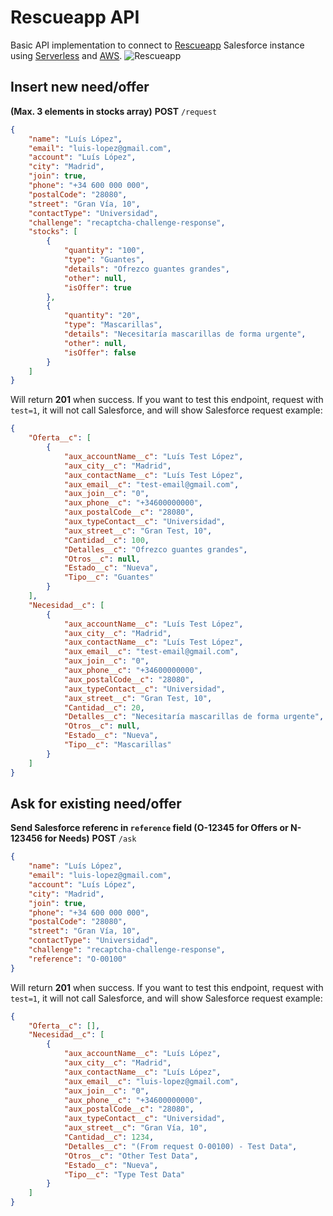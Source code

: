 # Rescueapp API
Basic API implementation to connect to [Rescueapp](https://rescueapp.es) Salesforce instance using [Serverless](https://serverless.com/) and [AWS](https://aws.amazon.com/).
![Rescueapp](https://rescueapp.es/_nuxt/img/6d47846.jpg)

## Insert new need/offer
**(Max. 3 elements in stocks array)**
**POST** `/request` 
```json
{
    "name": "Luís López",
    "email": "luis-lopez@gmail.com",
    "account": "Luís López",
    "city": "Madrid",
    "join": true,
    "phone": "+34 600 000 000",
    "postalCode": "28080",
    "street": "Gran Vía, 10",
    "contactType": "Universidad",
    "challenge": "recaptcha-challenge-response",
    "stocks": [
        {
            "quantity": "100",
            "type": "Guantes",
            "details": "Ofrezco guantes grandes",
            "other": null,
            "isOffer": true
        },
        {
            "quantity": "20",
            "type": "Mascarillas",
            "details": "Necesitaría mascarillas de forma urgente",
            "other": null,
            "isOffer": false
        }
    ]
}
```
Will return **201** when success.
If you want to test this endpoint, request with `test=1`, it will not call Salesforce, and will show Salesforce request example:
```json
{
    "Oferta__c": [
        {
            "aux_accountName__c": "Luís Test López",
            "aux_city__c": "Madrid",
            "aux_contactName__c": "Luís Test López",
            "aux_email__c": "test-email@gmail.com",
            "aux_join__c": "0",
            "aux_phone__c": "+34600000000",
            "aux_postalCode__c": "28080",
            "aux_typeContact__c": "Universidad",
            "aux_street__c": "Gran Test, 10",
            "Cantidad__c": 100,
            "Detalles__c": "Ofrezco guantes grandes",
            "Otros__c": null,
            "Estado__c": "Nueva",
            "Tipo__c": "Guantes"
        }
    ],
    "Necesidad__c": [
        {
            "aux_accountName__c": "Luís Test López",
            "aux_city__c": "Madrid",
            "aux_contactName__c": "Luís Test López",
            "aux_email__c": "test-email@gmail.com",
            "aux_join__c": "0",
            "aux_phone__c": "+34600000000",
            "aux_postalCode__c": "28080",
            "aux_typeContact__c": "Universidad",
            "aux_street__c": "Gran Test, 10",
            "Cantidad__c": 20,
            "Detalles__c": "Necesitaría mascarillas de forma urgente",
            "Otros__c": null,
            "Estado__c": "Nueva",
            "Tipo__c": "Mascarillas"
        }
    ]
}
```
## Ask for existing need/offer
**Send Salesforce referenc in `reference` field (O-12345 for Offers or N-123456 for Needs)**
**POST** `/ask` 
```json
{
    "name": "Luís López",
    "email": "luis-lopez@gmail.com",
    "account": "Luís López",
    "city": "Madrid",
    "join": true,
    "phone": "+34 600 000 000",
    "postalCode": "28080",
    "street": "Gran Vía, 10",
    "contactType": "Universidad",
    "challenge": "recaptcha-challenge-response",
    "reference": "O-00100"
}
```
Will return **201** when success.
If you want to test this endpoint, request with `test=1`, it will not call Salesforce, and will show Salesforce request example:
```json
{
    "Oferta__c": [],
    "Necesidad__c": [
        {
            "aux_accountName__c": "Luís López",
            "aux_city__c": "Madrid",
            "aux_contactName__c": "Luís López",
            "aux_email__c": "luis-lopez@gmail.com",
            "aux_join__c": "0",
            "aux_phone__c": "+34600000000",
            "aux_postalCode__c": "28080",
            "aux_typeContact__c": "Universidad",
            "aux_street__c": "Gran Vía, 10",
            "Cantidad__c": 1234,
            "Detalles__c": "(From request O-00100) - Test Data",
            "Otros__c": "Other Test Data",
            "Estado__c": "Nueva",
            "Tipo__c": "Type Test Data"
        }
    ]
}
```
